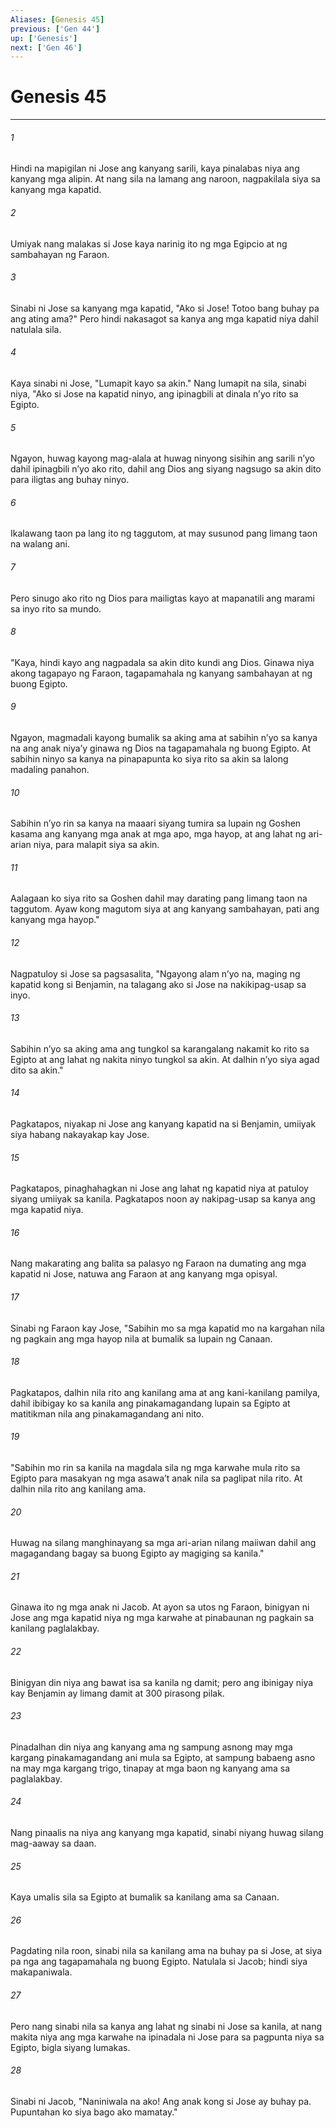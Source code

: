 ```yaml
---
Aliases: [Genesis 45]
previous: ['Gen 44']
up: ['Genesis']
next: ['Gen 46']
---
```

# Genesis 45

***

###### 1
Hindi na mapigilan ni Jose ang kanyang sarili, kaya pinalabas niya ang kanyang mga alipin. At nang sila na lamang ang naroon, nagpakilala siya sa kanyang mga kapatid. 

###### 2
Umiyak nang malakas si Jose kaya narinig ito ng mga Egipcio at ng sambahayan ng Faraon. 

###### 3
Sinabi ni Jose sa kanyang mga kapatid, "Ako si Jose! Totoo bang buhay pa ang ating ama?" Pero hindi nakasagot sa kanya ang mga kapatid niya dahil natulala sila. 

###### 4
Kaya sinabi ni Jose, "Lumapit kayo sa akin." Nang lumapit na sila, sinabi niya, "Ako si Jose na kapatid ninyo, ang ipinagbili at dinala nʼyo rito sa Egipto. 

###### 5
Ngayon, huwag kayong mag-alala at huwag ninyong sisihin ang sarili nʼyo dahil ipinagbili nʼyo ako rito, dahil ang Dios ang siyang nagsugo sa akin dito para iligtas ang buhay ninyo. 

###### 6
Ikalawang taon pa lang ito ng taggutom, at may susunod pang limang taon na walang ani. 

###### 7
Pero sinugo ako rito ng Dios para mailigtas kayo at mapanatili ang marami sa inyo rito sa mundo. 

###### 8
"Kaya, hindi kayo ang nagpadala sa akin dito kundi ang Dios. Ginawa niya akong tagapayo ng Faraon, tagapamahala ng kanyang sambahayan at ng buong Egipto. 

###### 9
Ngayon, magmadali kayong bumalik sa aking ama at sabihin nʼyo sa kanya na ang anak niyaʼy ginawa ng Dios na tagapamahala ng buong Egipto. At sabihin ninyo sa kanya na pinapapunta ko siya rito sa akin sa lalong madaling panahon. 

###### 10
Sabihin nʼyo rin sa kanya na maaari siyang tumira sa lupain ng Goshen kasama ang kanyang mga anak at mga apo, mga hayop, at ang lahat ng ari-arian niya, para malapit siya sa akin. 

###### 11
Aalagaan ko siya rito sa Goshen dahil may darating pang limang taon na taggutom. Ayaw kong magutom siya at ang kanyang sambahayan, pati ang kanyang mga hayop." 

###### 12
Nagpatuloy si Jose sa pagsasalita, "Ngayong alam nʼyo na, maging ng kapatid kong si Benjamin, na talagang ako si Jose na nakikipag-usap sa inyo. 

###### 13
Sabihin nʼyo sa aking ama ang tungkol sa karangalang nakamit ko rito sa Egipto at ang lahat ng nakita ninyo tungkol sa akin. At dalhin nʼyo siya agad dito sa akin." 

###### 14
Pagkatapos, niyakap ni Jose ang kanyang kapatid na si Benjamin, umiiyak siya habang nakayakap kay Jose. 

###### 15
Pagkatapos, pinaghahagkan ni Jose ang lahat ng kapatid niya at patuloy siyang umiiyak sa kanila. Pagkatapos noon ay nakipag-usap sa kanya ang mga kapatid niya. 

###### 16
Nang makarating ang balita sa palasyo ng Faraon na dumating ang mga kapatid ni Jose, natuwa ang Faraon at ang kanyang mga opisyal. 

###### 17
Sinabi ng Faraon kay Jose, "Sabihin mo sa mga kapatid mo na kargahan nila ng pagkain ang mga hayop nila at bumalik sa lupain ng Canaan. 

###### 18
Pagkatapos, dalhin nila rito ang kanilang ama at ang kani-kanilang pamilya, dahil ibibigay ko sa kanila ang pinakamagandang lupain sa Egipto at matitikman nila ang pinakamagandang ani nito. 

###### 19
"Sabihin mo rin sa kanila na magdala sila ng mga karwahe mula rito sa Egipto para masakyan ng mga asawaʼt anak nila sa paglipat nila rito. At dalhin nila rito ang kanilang ama. 

###### 20
Huwag na silang manghinayang sa mga ari-arian nilang maiiwan dahil ang magagandang bagay sa buong Egipto ay magiging sa kanila." 

###### 21
Ginawa ito ng mga anak ni Jacob. At ayon sa utos ng Faraon, binigyan ni Jose ang mga kapatid niya ng mga karwahe at pinabaunan ng pagkain sa kanilang paglalakbay. 

###### 22
Binigyan din niya ang bawat isa sa kanila ng damit; pero ang ibinigay niya kay Benjamin ay limang damit at 300 pirasong pilak. 

###### 23
Pinadalhan din niya ang kanyang ama ng sampung asnong may mga kargang pinakamagandang ani mula sa Egipto, at sampung babaeng asno na may mga kargang trigo, tinapay at mga baon ng kanyang ama sa paglalakbay. 

###### 24
Nang pinaalis na niya ang kanyang mga kapatid, sinabi niyang huwag silang mag-aaway sa daan. 

###### 25
Kaya umalis sila sa Egipto at bumalik sa kanilang ama sa Canaan. 

###### 26
Pagdating nila roon, sinabi nila sa kanilang ama na buhay pa si Jose, at siya pa nga ang tagapamahala ng buong Egipto. Natulala si Jacob; hindi siya makapaniwala. 

###### 27
Pero nang sinabi nila sa kanya ang lahat ng sinabi ni Jose sa kanila, at nang makita niya ang mga karwahe na ipinadala ni Jose para sa pagpunta niya sa Egipto, bigla siyang lumakas. 

###### 28
Sinabi ni Jacob, "Naniniwala na ako! Ang anak kong si Jose ay buhay pa. Pupuntahan ko siya bago ako mamatay."
